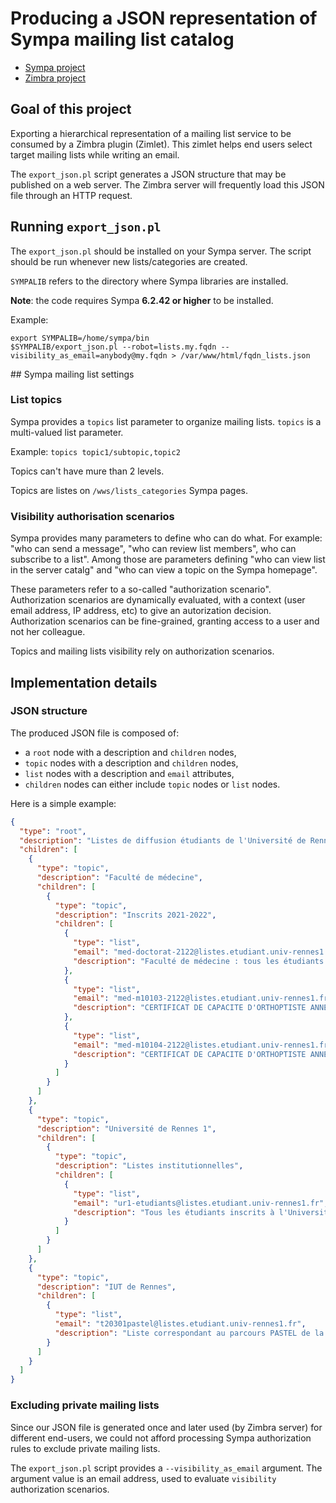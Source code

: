 # Producing a JSON representation of Sympa mailing list catalog

* [Sympa project](https://www.sympa.org/)
* [Zimbra project](https://www.zimbra.com/)

## Goal of this project

Exporting a hierarchical representation of a mailing list service to be consumed by a Zimbra plugin (Zimlet). This zimlet helps end users select target mailing lists while writing an email.

The `export_json.pl` script generates a JSON structure that may be published on a web server. The Zimbra server will frequently load this JSON file through an HTTP request. 

## Running `export_json.pl`

The `export_json.pl` should be installed on your Sympa server. The script should be run whenever new lists/categories are created.

`SYMPALIB` refers to the directory where Sympa libraries are installed.

**Note**: the code requires Sympa **6.2.42 or higher** to be installed.

Example:
```
export SYMPALIB=/home/sympa/bin
$SYMPALIB/export_json.pl --robot=lists.my.fqdn --visibility_as_email=anybody@my.fqdn > /var/www/html/fqdn_lists.json
```

## Sympa mailing list settings

### List topics

Sympa provides a `topics` list parameter to organize mailing lists. `topics` is a multi-valued list parameter.

Example: `topics topic1/subtopic,topic2`

Topics can't have mure than 2 levels.

Topics are listes on `/wws/lists_categories` Sympa pages.

### Visibility authorisation scenarios

Sympa provides many parameters to define who can do what. For example: "who can send a message", "who can review list members", who can subscribe to a list". Among those are parameters defining "who can view list in the server catalg" and "who can view a topic on the Sympa homepage".

These parameters refer to a so-called "authorization scenario". Authorization scenarios are dynamically evaluated, with a context (user email address, IP address, etc) to give an autorization decision. Authorization scenarios can be fine-grained, granting access to a user and not her colleague.

Topics and mailing lists visibility rely on authorization scenarios.


## Implementation details

### JSON structure

The produced JSON file is composed of:
* a `root` node with a description and `children` nodes,
* `topic` nodes with a description and `children` nodes,
* `list` nodes with a description and `email` attributes,
* `children` nodes can either include `topic` nodes or `list` nodes.

Here is a simple example:
```json
{
  "type": "root",
  "description": "Listes de diffusion étudiants de l'Université de Rennes 1",
  "children": [
    {
      "type": "topic",
      "description": "Faculté de médecine",
      "children": [
        {
          "type": "topic",
          "description": "Inscrits 2021-2022",
          "children": [
            {
              "type": "list",
              "email": "med-doctorat-2122@listes.etudiant.univ-rennes1.fr",
              "description": "Faculté de médecine : tous les étudiants inscrits en Doctorat (inscrits 2021-2022) (19 membres)"
            },
            {
              "type": "list",
              "email": "med-m10103-2122@listes.etudiant.univ-rennes1.fr",
              "description": "CERTIFICAT DE CAPACITE D'ORTHOPTISTE ANNEE2 (inscrits 2021-2022) (20 membres)"
            },
            {
              "type": "list",
              "email": "med-m10104-2122@listes.etudiant.univ-rennes1.fr",
              "description": "CERTIFICAT DE CAPACITE D'ORTHOPTISTE ANNEE3 (inscrits 2021-2022) (18 membres)"
            }
          ]
        }
      ]
    },
    {
      "type": "topic",
      "description": "Université de Rennes 1",
      "children": [
        {
          "type": "topic",
          "description": "Listes institutionnelles",
          "children": [
            {
              "type": "list",
              "email": "ur1-etudiants@listes.etudiant.univ-rennes1.fr",
              "description": "Tous les étudiants inscrits à l'Université, année universitaire en cours (37751 membres)"
            }
          ]
        }
      ]
    },
    {
      "type": "topic",
      "description": "IUT de Rennes",
      "children": [
        {
          "type": "list",
          "email": "t20301pastel@listes.etudiant.univ-rennes1.fr",
          "description": "Liste correspondant au parcours PASTEL de la LP Mécatronique (13 membres)"
        }
      ]
    }
  ]
}
```

### Excluding private mailing lists

Since our JSON file is generated once and later used (by Zimbra server) for different end-users, we could not afford processing Sympa authorization rules to exclude private mailing lists.

The `export_json.pl` script provides a `--visibility_as_email` argument. The argument value is an email address, used to evaluate `visibility` authorization scenarios.
